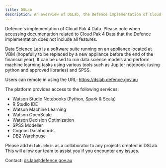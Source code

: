 ```yaml
---
title: DSLab 
description: An overview of DSLab, the Defence implementation of Cloud Pak 4 Data
---
```


Defence's implementation of Cloud Pak 4 Data. Please note when accessing documentation related to Cloud Pak 4 Data that the Defence implementation does not include all features. 

Data Science Lab is a software suite running on an appliance located at VBM (hopefully to be replaced by a new appliance before the end of the financial year). It can be used to run data science models and perform machine learning tasks using various tools such as Jupiter notebook (using python and approved libraries) and SPSS. 

Users can remote in using the URL: https://dslab.defence.gov.au

The platform provides access to the following services:

- Watson Studio Notebooks (Python, Spark & Scala)
- R Studio IDE
- Watson Machine Learning
- Watson OpenScale
- Watson Decision Optimization
- SPSS Modeller
- Cognos Dashboards
- DB2 Warehouse

Please add `dslab.admin` as a collaborator to any projects created in DSLab. This will allow our team to assist you if you encounter any issues. 

Contact: ds.lab@defence.gov.au